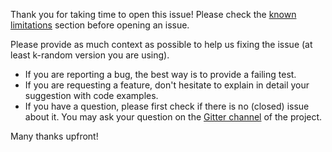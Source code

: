 Thank you for taking time to open this issue! Please check the [known limitations](https://github.com/k-random/k-random/wiki/known-limitations) section before opening an issue.

Please provide as much context as possible to help us fixing the issue (at least k-random version you are using).

* If you are reporting a bug, the best way is to provide a failing test.
* If you are requesting a feature, don't hesitate to explain in detail your suggestion with code examples.
* If you have a question, please first check if there is no (closed) issue about it. You may ask your question on the [Gitter channel](https://gitter.im/k-random/k-random) of the project.

Many thanks upfront!
